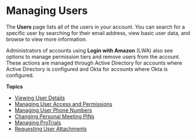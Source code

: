 # Managing Users<a name="manage-users"></a>

The **Users** page lists all of the users in your account\. You can search for a specific user by searching for their email address, view basic user data, and browse to view more information\. 

Administrators of accounts using **Login with Amazon** \(LWA\) also see options to manage permission tiers and remove users from the account\. These actions are managed through Active Directory for accounts where Active Directory is configured and Okta for accounts where Okta is configured\. 

**Topics**
+ [Viewing User Details](user-details.md)
+ [Managing User Access and Permissions](manage-access.md)
+ [Managing User Phone Numbers](user-phone.md)
+ [Changing Personal Meeting PINs](change-PINs.md)
+ [Managing ProTrials](manage-protrials.md)
+ [Requesting User Attachments](request-attachments.md)